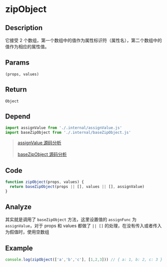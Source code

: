 # zipObject

## Description
它接受 2 个数组，第一个数组中的值作为属性标识符（属性名），第二个数组中的值作为相应的属性值。

## Params
`(props, values)`

## Return
`Object`

## Depend
```js
import assignValue from './.internal/assignValue.js'
import baseZipObject from './.internal/baseZipObject.js'
```
> [assignValue 源码分析](../internal/assignValue.md)
> <br/>
> <br/>
> [baseZipObject 源码分析](../internal/baseZipObject.md)

## Code
```js
function zipObject(props, values) {
  return baseZipObject(props || [], values || [], assignValue)
}
```

## Analyze
其实就是调用了 `baseZipObject` 方法，这里设置值的 `assignFunc` 为 `assignValue`，对于 props 和 values 都做了 `|| []` 的处理，在没有传入或者传入为假值时，使用空数组

## Example
```js
console.log(zipObject(['a','b','c'], [1,2,3])) // { a: 1, b: 2, c: 3 }
```
